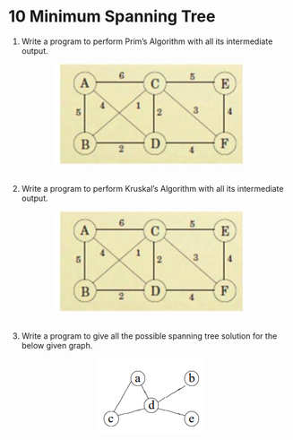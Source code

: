 # 10 Minimum Spanning Tree

1. Write a program to perform Prim’s Algorithm with all its intermediate
output.

<img style="display: block;margin-left: auto;margin-right: auto;" src="markdown/graph1.png"><br>

2. Write a program to perform Kruskal’s Algorithm with all its intermediate
output.
    
<img style="display: block;margin-left: auto;margin-right: auto;" src="markdown/graph1.png"><br>

3. Write a program to give all the possible spanning tree solution for the below
given graph.

<img style="display: block;margin-left: auto;margin-right: auto;" src="markdown/graph2.png">